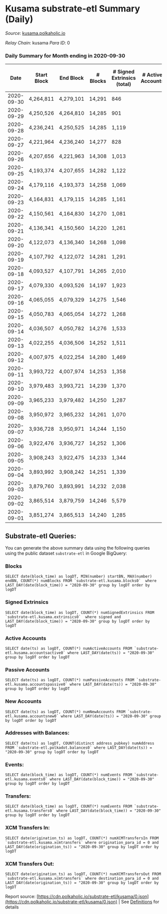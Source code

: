 # Kusama substrate-etl Summary (Daily)

_Source_: [kusama.polkaholic.io](https://kusama.polkaholic.io)

*Relay Chain*: kusama
*Para ID*: 0



### Daily Summary for Month ending in 2020-09-30


| Date | Start Block | End Block | # Blocks | # Signed Extrinsics (total) | # Active Accounts | # Passive | # New | # Addresses with Balances | # Events | # Transfers | # XCM Transfers In | # XCM Transfers Out | Issues | 
| ---- | ----------- | --------- | -------- | --------------------------- | ----------------- | --------- | ----- | ------------------------- | -------- | ----------- | ------------------ | ------------------- | ------ |
| 2020-09-30 | 4,264,811 | 4,279,101 | 14,291 | 846 |  |  |  | 21,884 | 59,568 | 337 ($8,343,034.12) |   |   |  |
| 2020-09-29 | 4,250,526 | 4,264,810 | 14,285 | 901 |  |  |  |  | 55,221 | 367 ($13,322,369.50) |   |   |  |
| 2020-09-28 | 4,236,241 | 4,250,525 | 14,285 | 1,119 |  |  |  |  | 57,323 | 622 ($34,617,522.09) |   |   |  |
| 2020-09-27 | 4,221,964 | 4,236,240 | 14,277 | 828 |  |  |  |  | 56,764 | 415 ($15,897,396.25) |   |   |  |
| 2020-09-26 | 4,207,656 | 4,221,963 | 14,308 | 1,013 |  |  |  |  | 56,036 | 464 ($30,414,038.19) |   |   |  |
| 2020-09-25 | 4,193,374 | 4,207,655 | 14,282 | 1,122 |  |  |  |  | 55,582 | 494 ($22,383,579.13) |   |   |  |
| 2020-09-24 | 4,179,116 | 4,193,373 | 14,258 | 1,069 |  |  |  |  | 55,596 | 534 ($40,885,361.17) |   |   |  |
| 2020-09-23 | 4,164,831 | 4,179,115 | 14,285 | 1,161 |  |  |  |  | 57,343 | 542 ($89,601,352.11) |   |   |  |
| 2020-09-22 | 4,150,561 | 4,164,830 | 14,270 | 1,081 |  |  |  |  | 53,919 | 561 ($47,285,607.74) |   |   |  |
| 2020-09-21 | 4,136,341 | 4,150,560 | 14,220 | 1,261 |  |  |  |  | 65,751 | 721 ($54,042,000.58) |   |   |  |
| 2020-09-20 | 4,122,073 | 4,136,340 | 14,268 | 1,098 |  |  |  |  | 56,426 | 665 ($30,208,536.69) |   |   |  |
| 2020-09-19 | 4,107,792 | 4,122,072 | 14,281 | 1,291 |  |  |  |  | 55,392 | 775 ($41,119,087.20) |   |   |  |
| 2020-09-18 | 4,093,527 | 4,107,791 | 14,265 | 2,010 |  |  |  |  | 67,031 | 979 ($32,850,015.73) |   |   |  |
| 2020-09-17 | 4,079,330 | 4,093,526 | 14,197 | 1,923 |  |  |  |  | 59,247 | 1,216 ($68,407,995.34) |   |   |  |
| 2020-09-16 | 4,065,055 | 4,079,329 | 14,275 | 1,546 |  |  |  |  | 73,352 | 735 ($31,455,636.78) |   |   |  |
| 2020-09-15 | 4,050,783 | 4,065,054 | 14,272 | 1,268 |  |  |  |  | 57,450 | 820 ($62,788,149.16) |   |   |  |
| 2020-09-14 | 4,036,507 | 4,050,782 | 14,276 | 1,533 |  |  |  |  | 59,945 | 974 ($106,742,302.97) |   |   |  |
| 2020-09-13 | 4,022,255 | 4,036,506 | 14,252 | 1,511 |  |  |  |  | 58,438 | 1,024 ($49,272,633.17) |   |   |  |
| 2020-09-12 | 4,007,975 | 4,022,254 | 14,280 | 1,469 |  |  |  |  | 60,068 | 820 ($49,081,885.05) |   |   |  |
| 2020-09-11 | 3,993,722 | 4,007,974 | 14,253 | 1,358 |  |  |  |  | 61,524 | 777 ($46,113,888.11) |   |   |  |
| 2020-09-10 | 3,979,483 | 3,993,721 | 14,239 | 1,370 |  |  |  |  | 55,762 | 702 ($37,190,244.24) |   |   |  |
| 2020-09-09 | 3,965,233 | 3,979,482 | 14,250 | 1,287 |  |  |  |  | 60,100 | 727 ($25,192,570.56) |   |   |  |
| 2020-09-08 | 3,950,972 | 3,965,232 | 14,261 | 1,070 |  |  |  |  | 56,067 | 464 ($19,883,050.94) |   |   |  |
| 2020-09-07 | 3,936,728 | 3,950,971 | 14,244 | 1,150 |  |  |  |  | 61,162 | 449 ($21,048,711.25) |   |   |  |
| 2020-09-06 | 3,922,476 | 3,936,727 | 14,252 | 1,306 |  |  |  |  | 57,374 | 745 ($46,753,945.81) |   |   |  |
| 2020-09-05 | 3,908,243 | 3,922,475 | 14,233 | 1,344 |  |  |  |  | 53,844 | 912 ($92,945,297.61) |   |   |  |
| 2020-09-04 | 3,893,992 | 3,908,242 | 14,251 | 1,339 |  |  |  |  | 54,398 | 877 ($42,674,194.46) |   |   |  |
| 2020-09-03 | 3,879,760 | 3,893,991 | 14,232 | 2,038 |  |  |  |  | 59,403 | 1,446 ($96,859,842.89) |   |   |  |
| 2020-09-02 | 3,865,514 | 3,879,759 | 14,246 | 5,579 |  |  |  |  | 84,406 | 4,451 ($215,355,939.81) |   |   |  |
| 2020-09-01 | 3,851,274 | 3,865,513 | 14,240 | 1,285 |  |  |  |  | 65,473 | 614 ($138,063,500.18) |   |   |  |

## Substrate-etl Queries:
You can generate the above summary data using the following queries using the public dataset `substrate-etl` in Google BigQuery:


### Blocks
```
SELECT date(block_time) as logDT, MIN(number) startBN, MAX(number) endBN, COUNT(*) numBlocks FROM `substrate-etl.kusama.blocks0`  where LAST_DAY(date(block_time)) = "2020-09-30" group by logDT order by logDT
```


### Signed Extrinsics
```
SELECT date(block_time) as logDT, COUNT(*) numSignedExtrinsics FROM `substrate-etl.kusama.extrinsics0`  where signed and LAST_DAY(date(block_time)) = "2020-09-30" group by logDT order by logDT
```


### Active Accounts
```
SELECT date(ts) as logDT, COUNT(*) numActiveAccounts FROM `substrate-etl.kusama.accountsactive0` where LAST_DAY(date(ts)) = "2020-09-30" group by logDT order by logDT
```


### Passive Accounts
```
SELECT date(ts) as logDT, COUNT(*) numPassiveAccounts FROM `substrate-etl.kusama.accountspassive0` where LAST_DAY(date(ts)) = "2020-09-30" group by logDT order by logDT
```


### New Accounts
```
SELECT date(ts) as logDT, COUNT(*) numNewAccounts FROM `substrate-etl.kusama.accountsnew0` where LAST_DAY(date(ts)) = "2020-09-30" group by logDT order by logDT
```


### Addresses with Balances:
```
SELECT date(ts) as logDT, COUNT(distinct address_pubkey) numAddress FROM `substrate-etl.polkadot.balances0` where LAST_DAY(date(ts)) = "2020-09-30" group by logDT order by logDT
```


### Events:
```
SELECT date(block_time) as logDT, COUNT(*) numEvents FROM `substrate-etl.kusama.events0` where LAST_DAY(date(block_time)) = "2020-09-30" group by logDT order by logDT
```


### Transfers:
```
SELECT date(block_time) as logDT, COUNT(*) numEvents FROM `substrate-etl.kusama.transfers0` where LAST_DAY(date(block_time)) = "2020-09-30" group by logDT order by logDT
```


### XCM Transfers In:
```
SELECT date(origination_ts) as logDT, COUNT(*) numXCMTransfersIn FROM `substrate-etl.kusama.xcmtransfers` where origination_para_id = 0 and LAST_DAY(date(origination_ts)) = "2020-09-30" group by logDT order by logDT
```


### XCM Transfers Out:
```
SELECT date(origination_ts) as logDT, COUNT(*) numXCMTransfersOut FROM `substrate-etl.kusama.xcmtransfers` where destination_para_id = 0 and LAST_DAY(date(origination_ts)) = "2020-09-30" group by logDT order by logDT
```



Report source: [https://cdn.polkaholic.io/substrate-etl/kusama/0.json](https://cdn.polkaholic.io/substrate-etl/kusama/0.json) | See [Definitions](/DEFINITIONS.md) for details
